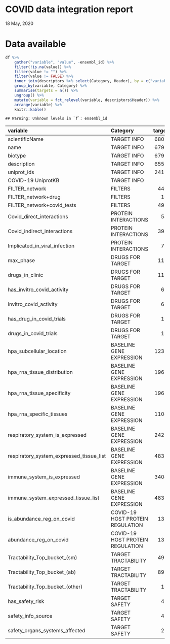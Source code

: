 COVID data integration report
================
18 May, 2020

# Data available

``` r
df %>%
    gather("variable", "value", -ensembl_id) %>%
    filter(!is.na(value)) %>%
    filter(value != "") %>%
    filter(value != FALSE) %>%
    inner_join(descriptors %>% select(Category, Header), by = c("variable" = "Header")) %>%
    group_by(variable, Category) %>%
    summarise(targets = n()) %>%
    ungroup() %>%
    mutate(variable = fct_relevel(variable, descriptors$Header)) %>%
    arrange(variable) %>%
    knitr::kable()
```

    ## Warning: Unknown levels in `f`: ensembl_id

| variable                                     | Category                         | targets |
| :------------------------------------------- | :------------------------------- | ------: |
| scientificName                               | TARGET INFO                      |   68027 |
| name                                         | TARGET INFO                      |   67998 |
| biotype                                      | TARGET INFO                      |   67998 |
| description                                  | TARGET INFO                      |   65599 |
| uniprot\_ids                                 | TARGET INFO                      |   24139 |
| COVID-19 UniprotKB                           | TARGET INFO                      |      38 |
| FILTER\_network                              | FILTERS                          |    4402 |
| FILTER\_network+drug                         | FILTERS                          |     165 |
| FILTER\_network+covid\_tests                 | FILTERS                          |    4937 |
| Covid\_direct\_interactions                  | PROTEIN INTERACTIONS             |     543 |
| Covid\_indirect\_interactions                | PROTEIN INTERACTIONS             |    3947 |
| Implicated\_in\_viral\_infection             | PROTEIN INTERACTIONS             |     735 |
| max\_phase                                   | DRUGS FOR TARGET                 |    1174 |
| drugs\_in\_clinic                            | DRUGS FOR TARGET                 |    1174 |
| has\_invitro\_covid\_activity                | DRUGS FOR TARGET                 |     601 |
| invitro\_covid\_activity                     | DRUGS FOR TARGET                 |     601 |
| has\_drug\_in\_covid\_trials                 | DRUGS FOR TARGET                 |     130 |
| drugs\_in\_covid\_trials                     | DRUGS FOR TARGET                 |     130 |
| hpa\_subcellular\_location                   | BASELINE GENE EXPRESSION         |   12382 |
| hpa\_rna\_tissue\_distribution               | BASELINE GENE EXPRESSION         |   19635 |
| hpa\_rna\_tissue\_specificity                | BASELINE GENE EXPRESSION         |   19635 |
| hpa\_rna\_specific\_tissues                  | BASELINE GENE EXPRESSION         |   11044 |
| respiratory\_system\_is\_expressed           | BASELINE GENE EXPRESSION         |   24254 |
| respiratory\_system\_expressed\_tissue\_list | BASELINE GENE EXPRESSION         |   48339 |
| immune\_system\_is\_expressed                | BASELINE GENE EXPRESSION         |   34047 |
| immune\_system\_expressed\_tissue\_list      | BASELINE GENE EXPRESSION         |   48339 |
| is\_abundance\_reg\_on\_covid                | COVID-19 HOST PROTEIN REGULATION |    1377 |
| abundance\_reg\_on\_covid                    | COVID-19 HOST PROTEIN REGULATION |    1377 |
| Tractability\_Top\_bucket\_(sm)              | TARGET TRACTABILITY              |    4981 |
| Tractability\_Top\_bucket\_(ab)              | TARGET TRACTABILITY              |    8961 |
| Tractability\_Top\_bucket\_(other)           | TARGET TRACTABILITY              |     184 |
| has\_safety\_risk                            | TARGET SAFETY                    |     481 |
| safety\_info\_source                         | TARGET SAFETY                    |     481 |
| safety\_organs\_systems\_affected            | TARGET SAFETY                    |     235 |
